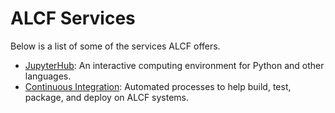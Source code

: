 # ALCF Services

Below is a list of some of the services ALCF offers.

- [JupyterHub](jupyter-hub.md): An interactive computing environment for Python and other languages.
- [Continuous Integration](continuous-integration.md): Automated processes to help build, test, package, and deploy on ALCF systems.